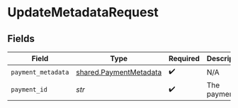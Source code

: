 # UpdateMetadataRequest


## Fields

| Field                                                            | Type                                                             | Required                                                         | Description                                                      |
| ---------------------------------------------------------------- | ---------------------------------------------------------------- | ---------------------------------------------------------------- | ---------------------------------------------------------------- |
| `payment_metadata`                                               | [shared.PaymentMetadata](../../models/shared/paymentmetadata.md) | :heavy_check_mark:                                               | N/A                                                              |
| `payment_id`                                                     | *str*                                                            | :heavy_check_mark:                                               | The payment ID.                                                  |